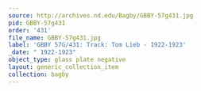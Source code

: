 ```yaml
---
source: http://archives.nd.edu/Bagby/GBBY-57g431.jpg
pid: GBBY-57g431
order: '431'
file_name: GBBY-57g431.jpg
label: 'GBBY 57G/431: Track: Tom Lieb - 1922-1923'
_date: " 1922-1923"
object_type: glass plate negative
layout: generic_collection_item
collection: bagby
---
```


